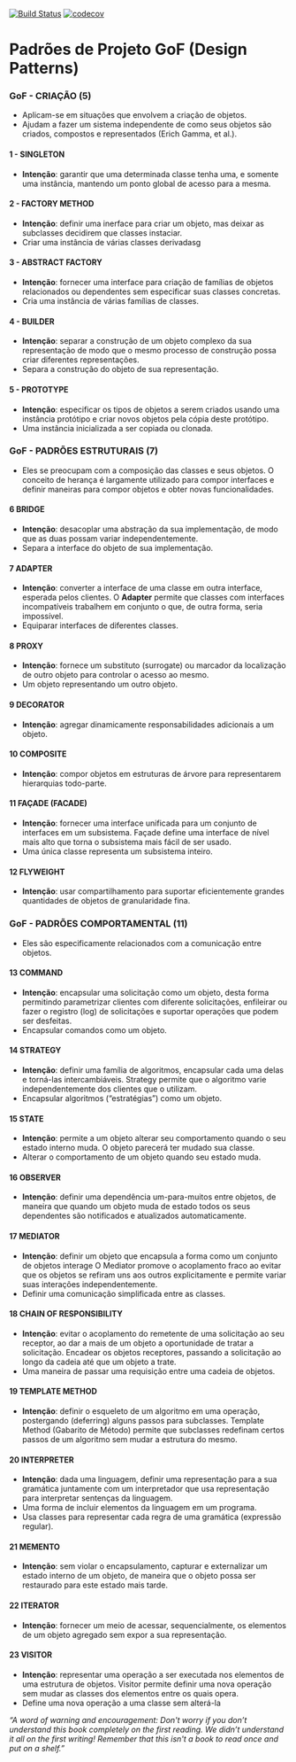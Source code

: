 [![Build Status](https://travis-ci.org/thaynarasilvapinto/padroes-de-projeto-gof.svg?branch=master)](https://travis-ci.org/thaynarasilvapinto/padroes-de-projeto-gof)
[![codecov](https://codecov.io/gh/thaynarasilvapinto/padroes-de-projeto-gof/branch/master/graph/badge.svg)](https://codecov.io/gh/thaynarasilvapinto/padroes-de-projeto-gof)
# Padrões de Projeto GoF (Design Patterns)

### GoF - CRIAÇÃO (5)

- Aplicam-se em situações que envolvem a criação de objetos.
- Ajudam a fazer um sistema independente de como seus objetos são criados, compostos e representados (Erich Gamma, et al.).

#### 1 - SINGLETON 

- **Intenção**: garantir que uma determinada classe tenha uma, e somente uma instância, mantendo um ponto global de acesso para a mesma.

#### 2 - FACTORY METHOD

- **Intenção**: definir uma inerface para criar um objeto, mas deixar as subclasses decidirem que classes instaciar.
- Criar uma instância de várias classes derivadasg

#### 3 - ABSTRACT FACTORY

- **Intenção**: fornecer uma interface para criação de famílias de objetos relacionados ou dependentes sem especificar suas classes concretas.
- Cria uma instância de várias famílias de classes.

#### 4 - BUILDER

- **Intenção**: separar a construção de um objeto complexo da sua representação de modo que o mesmo processo de construção possa criar diferentes representações.
- Separa a construção do objeto de sua representação.

#### 5 - PROTOTYPE

- **Intenção**: especificar os tipos de objetos a serem criados usando uma instância protótipo e criar novos objetos pela cópia deste protótipo.
- Uma instância inicializada a ser copiada ou clonada.

### GoF - PADRÕES ESTRUTURAIS (7)

- Eles se preocupam com a composição das classes e seus objetos. O conceito de herança é largamente utilizado para compor interfaces e definir maneiras para compor objetos e obter novas funcionalidades.

#### 6 BRIDGE

- **Intenção**: desacoplar uma abstração da sua implementação, de modo que as duas possam variar independentemente.
- Separa a interface do objeto de sua implementação.

#### 7 ADAPTER

- **Intenção**: converter a interface de uma classe em outra interface, esperada pelos clientes. O **Adapter** permite que classes com interfaces incompatíveis trabalhem em conjunto o que, de outra forma, seria impossível.
- Equiparar interfaces de diferentes classes.

#### 8 PROXY

- **Intenção**: fornece um substituto (surrogate) ou marcador da localização de outro objeto para controlar o acesso ao
mesmo.
- Um objeto representando um outro objeto.

#### 9 DECORATOR

- **Intenção**: agregar dinamicamente responsabilidades adicionais a um objeto.

#### 10 COMPOSITE

- **Intenção**: compor objetos em estruturas de árvore para representarem hierarquias todo-parte.
#### 11 FAÇADE (FACADE)

- **Intenção**: fornecer uma interface unificada para um conjunto de interfaces em um subsistema. Façade define uma interface de nível mais alto que torna o subsistema mais fácil de ser usado.
- Uma única classe representa um subsistema inteiro.

#### 12 FLYWEIGHT

- **Intenção**: usar compartilhamento para suportar eficientemente grandes quantidades de objetos de granularidade fina.

### GoF - PADRÕES COMPORTAMENTAL (11)

- Eles são especificamente relacionados com a
comunicação entre objetos.

#### 13 COMMAND

- **Intenção**: encapsular uma solicitação como um objeto, desta forma permitindo parametrizar clientes com diferente solicitações, enfileirar ou fazer o registro (log) de solicitações e suportar operações que podem ser desfeitas.
- Encapsular comandos como um objeto.

#### 14 STRATEGY

- **Intenção**: definir uma família de algoritmos, encapsular cada uma delas e torná-las intercambiáveis. Strategy permite que o algoritmo varie independentemente dos clientes que o utilizam.
- Encapsular algoritmos (“estratégias”) como um objeto.

#### 15 STATE

- **Intenção**: permite a um objeto alterar seu comportamento quando o seu estado interno muda. O objeto parecerá ter mudado sua classe.
- Alterar o comportamento de um objeto quando seu estado muda.

#### 16 OBSERVER

- **Intenção**: definir uma dependência um-para-muitos entre objetos, de maneira que quando um objeto muda de estado todos os seus dependentes são notificados e atualizados automaticamente.

#### 17 MEDIATOR

- **Intenção**: definir um objeto que encapsula a forma como um conjunto de objetos interage O Mediator promove o acoplamento fraco ao evitar que os objetos se refiram uns aos outros explicitamente e permite variar suas interações independentemente.
- Definir uma comunicação simplificada entre as classes.

#### 18 CHAIN OF RESPONSIBILITY

- **Intenção**: evitar o acoplamento do remetente de uma solicitação ao seu receptor, ao dar a mais de um objeto a oportunidade de tratar a solicitação. Encadear os objetos receptores, passando a solicitação ao longo da cadeia até que um objeto a trate.
- Uma maneira de passar uma requisição entre uma cadeia de objetos.

#### 19 TEMPLATE METHOD

- **Intenção**: definir o esqueleto de um algoritmo em uma operação, postergando (deferring) alguns passos para subclasses. Template Method (Gabarito de Método) permite que subclasses redefinam certos passos de um algoritmo sem mudar a estrutura do mesmo.

#### 20 INTERPRETER

- **Intenção**: dada uma linguagem, definir uma representação para a sua gramática juntamente com um interpretador que usa representação para interpretar sentenças da linguagem.
- Uma forma de incluir elementos da linguagem em um programa.
- Usa classes para representar cada regra de uma gramática (expressão regular).

#### 21 MEMENTO

- **Intenção**: sem violar o encapsulamento, capturar e externalizar um estado interno de um objeto, de maneira que o objeto possa ser restaurado para este estado mais tarde.

#### 22 ITERATOR

- **Intenção**: fornecer um meio de acessar, sequencialmente, os elementos de um objeto agregado sem expor a sua representação.

#### 23 VISITOR

- **Intenção**: representar uma operação a ser executada nos elementos de uma estrutura de objetos. Visitor permite definir uma nova operação sem mudar as classes dos elementos entre os quais opera.
- Define uma nova operação a uma classe sem alterá-la


*“A word of warning and encouragement: Don't worry if you
don’t understand this book completely on the first reading. We
didn’t understand it all on the first writing! Remember that this
isn't a book to read once and put on a shelf.”*